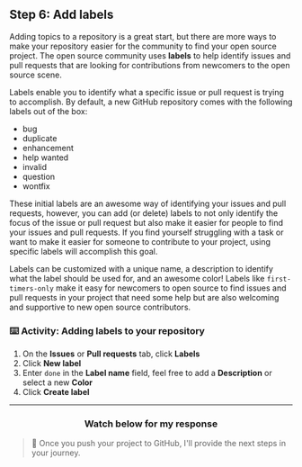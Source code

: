 ## Step 6: Add labels

Adding topics to a repository is a great start, but there are more ways to make your repository easier for the community to find your open source project. The open source community uses **labels** to help identify issues and pull requests that are looking for contributions from newcomers to the open source scene.

Labels enable you to identify what a specific issue or pull request is trying to accomplish. By default, a new GitHub repository comes with the following labels out of the box:

- bug
- duplicate
- enhancement
- help wanted
- invalid
- question
- wontfix

These initial labels are an awesome way of identifying your issues and pull requests, however, you can add (or delete) labels to not only identify the focus of the issue or pull request but also make it easier for people to find your issues and pull requests. If you find yourself struggling with a task or want to make it easier for someone to contribute to your project, using specific labels will accomplish this goal.

Labels can be customized with a unique name, a description to identify what the label should be used for, and an awesome color! Labels like `first-timers-only` make it easy for newcomers to open source to find issues and pull requests in your project that need some help but are also welcoming and supportive to new open source contributors.

### :keyboard: Activity: Adding labels to your repository

1. On the **Issues** or **Pull requests** tab, click **Labels**
1. Click **New label**
1. Enter `done` in the **Label name** field, feel free to add a **Description** or select a new **Color**
1. Click **Create label**

<hr>
<h3 align="center">Watch below for my response</h3>

> :robot: Once you push your project to GitHub, I'll provide the next steps in your journey.
